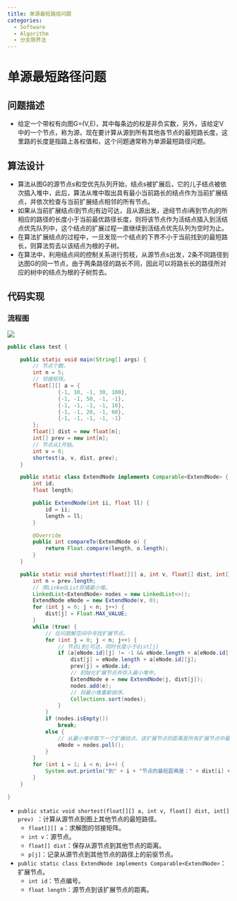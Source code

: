 ```yaml
---
title: 单源最短路径问题
categories:
  - Software
  - Algorithm
  - 分支限界法
---
```

# 单源最短路径问题

## 问题描述

- 给定一个带权有向图G=(V,E)，其中每条边的权是非负实数，另外，该给定V中的一个节点，称为源，现在要计算从源到所有其他各节点的最短路长度，这里路的长度是指路上各权值和，这个问题通常称为单源最短路径问题。

## 算法设计

- 算法从图G的源节点s和空优先队列开始，结点s被扩展后，它的儿子结点被依次插入堆中，此后，算法从堆中取出具有最小当前路长的结点作为当前扩展结点，并依次检查与当前扩展结点相邻的所有节点。
- 如果从当前扩展结点i到节点j有边可达，且从源出发，途经节点i再到节点j的所相应的路径的长度小于当前最优路径长度，则将该节点作为活结点插入到活结点优先队列中，这个结点的扩展过程一直继续到活结点优先队列为空时为止。
- 在算法扩展结点的过程中，一旦发现一个结点的下界不小于当前找到的最短路长，则算法剪去以该结点为根的子树。
- 在算法中，利用结点间的控制关系进行剪枝，从源节点s出发，2条不同路径到达图G的同一节点，由于两条路径的路长不同，因此可以将路长长的路径所对应的树中的结点为根的子树剪去。

## 代码实现

### 流程图

![](https://raw.githubusercontent.com/LuShan123888/Files/main/Pictures/2020-12-21-Flowchart%2520(2).png)

```java
public class test {

    public static void main(String[] args) {
        // 节点个数。
        int n = 5;
        // 邻接矩阵。
        float[][] a = {
                {-1, 10, -1, 30, 100},
                {-1, -1, 50, -1, -1},
                {-1, -1, -1, -1, 10},
                {-1, -1, 20, -1, 60},
                {-1, -1, -1, -1, -1}
        };
        float[] dist = new float[n];
        int[] prev = new int[n];
        // 节点从1开始。
        int v = 0;
        shortest(a, v, dist, prev);
    }

    public static class ExtendNode implements Comparable<ExtendNode> {
        int id;
        float length;

        public ExtendNode(int ii, float ll) {
            id = ii;
            length = ll;
        }

        @Override
        public int compareTo(ExtendNode o) {
            return Float.compare(length, o.length);
        }
    }

    public static void shortest(float[][] a, int v, float[] dist, int[] prev) {
        int n = prev.length;
        // 用LinkedList存储最小堆。
        LinkedList<ExtendNode> nodes = new LinkedList<>();
        ExtendNode eNode = new ExtendNode(v, 0);
        for (int j = 0; j < n; j++) {
            dist[j] = Float.MAX_VALUE;
        }
        while (true) {
            // 在问题解空间中寻找扩展节点。
            for (int j = 0; j < n; j++) {
                // 节点i到j可达，同时长度小于dist[j]
                if (a[eNode.id][j] != -1 && eNode.length + a[eNode.id][j] < dist[j]) {
                    dist[j] = eNode.length + a[eNode.id][j];
                    prev[j] = eNode.id;
                    // 初始化扩展节点并存入最小堆中。
                    ExtendNode e = new ExtendNode(j, dist[j]);
                    nodes.add(e);
                    // 将最小堆重新排序。
                    Collections.sort(nodes);
                }
            }
            if (nodes.isEmpty())
                break;
            else {
                // 从最小堆中取下一个扩展结点，该扩展节点的距离是所有扩展节点中最小的。
                eNode = nodes.poll();
            }
        }
        for (int i = 1; i < n; i++) {
            System.out.println("到" + i + "节点的最短距离是：" + dist[i] + " 前驱节点为：" + (1 + prev[i]));
        }
    }

}
```

- `public static void shortest(float[][] a, int v, float[] dist, int[] prev) `：计算从源节点到图上其他节点的最短路径。
    - `float[][] a`：求解图的邻接矩阵。
    - `int v`：源节点。
    - `float[] dist`：保存从源节点到其他节点的距离。
    - `p[j]`：记录从源节点到其他节点的路径上的前驱节点。
- `public static class ExtendNode implements Comparable<ExtendNode>`：扩展节点。
    - `int id`：节点编号。
    - `float length`：源节点到该扩展节点的距离。

